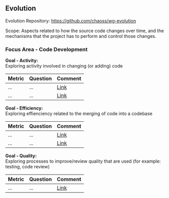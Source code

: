 ## Evolution
Evolution Repository: https://github.com/chaoss/wg-evolution

Scope: Aspects related to how the source code changes over time, and the mechanisms that the project has to perform and control those changes.

### Focus Area - Code Development

**Goal - Activity:**  
Exploring activity involved in changing (or adding) code

| **Metric** | **Question** | **Comment**
|---|---|---|
| ... | ... | [Link]()
| ... | ... | [Link]()

**Goal - Efficiency:**  
Exploring effienciency related to the merging of code into a codebase

| **Metric** | **Question** | **Comment**
|---|---|---|
| ... | ... | [Link]()
| ... | ... | [Link]()

**Goal - Quality:**  
Exploring processes to improve/review quality that are used (for example: testing, code review)

| **Metric** | **Question** | **Comment**
|---|---|---|
| ... | ... | [Link]()
